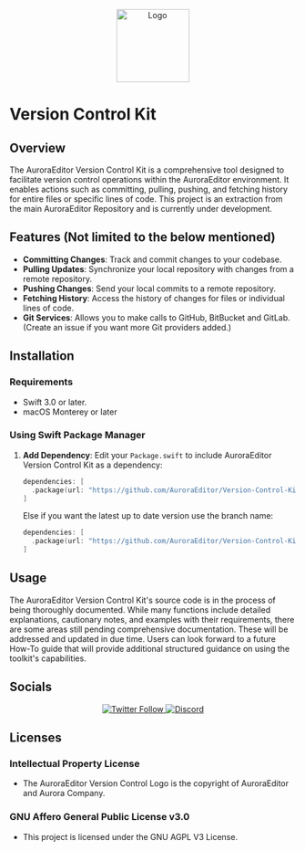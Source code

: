 <p align="center">
  <img alt="Logo" src="https://user-images.githubusercontent.com/63672227/193885608-d6217c57-6a12-4470-a0c7-f1ecc80bc3f2.png" width="128px;" height="128px;">
</p>

# Version Control Kit

## Overview
The AuroraEditor Version Control Kit is a comprehensive tool designed to facilitate version control operations within the AuroraEditor environment. It enables actions such as committing, pulling, pushing, and fetching history for entire files or specific lines of code. This project is an extraction from the main AuroraEditor Repository and is currently under development.

## Features (Not limited to the below mentioned)
- **Committing Changes**: Track and commit changes to your codebase.
- **Pulling Updates**: Synchronize your local repository with changes from a remote repository.
- **Pushing Changes**: Send your local commits to a remote repository.
- **Fetching History**: Access the history of changes for files or individual lines of code.
- **Git Services**: Allows you to make calls to GitHub, BitBucket and GitLab. (Create an issue if you want more Git providers added.)

## Installation

### Requirements
- Swift 3.0 or later.
- macOS Monterey or later

### Using Swift Package Manager

1. **Add Dependency**: 
   Edit your `Package.swift` to include AuroraEditor Version Control Kit as a dependency:
   
   ```swift
   dependencies: [
     .package(url: "https://github.com/AuroraEditor/Version-Control-Kit.git", from: "1.0.0")
   ]
   ```

   Else if you want the latest up to date version use the branch name:

   ```swift
   dependencies: [
     .package(url: "https://github.com/AuroraEditor/Version-Control-Kit.git", .branch("main"))
   ]
   ```
## Usage

The AuroraEditor Version Control Kit's source code is in the process of being thoroughly documented. While many functions include detailed explanations, cautionary notes, and examples with their requirements, there are some areas still pending comprehensive documentation. These will be addressed and updated in due time. Users can look forward to a future How-To guide that will provide additional structured guidance on using the toolkit's capabilities.

## Socials

<p align="center">
  <a href='https://twitter.com/Aurora_Editor' target='_blank'>
    <img alt="Twitter Follow" src="https://img.shields.io/twitter/follow/Aurora_Editor?color=f6579d&style=for-the-badge">
  </a>
  <a href='https://discord.gg/5aecJ4rq9D' target='_blank'>
    <img alt="Discord" src="https://img.shields.io/discord/997410333348077620?color=f98a6c&style=for-the-badge">
  </a>
</p>
   
## Licenses

### Intellectual Property License
- The AuroraEditor Version Control Logo is the copyright of AuroraEditor and Aurora Company.

### GNU Affero General Public License v3.0
- This project is licensed under the GNU AGPL V3 License.

